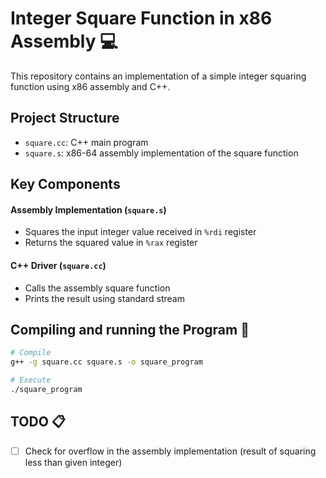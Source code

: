 # Integer Square Function in x86 Assembly :computer:

This repository contains an implementation of a simple integer squaring function using x86 assembly and C++.

## Project Structure
- `square.cc`: C++ main program 
- `square.s`: x86-64 assembly implementation of the square function


## Key Components

#### Assembly Implementation (`square.s`)
- Squares the input integer value received in `%rdi` register
- Returns the squared value in `%rax` register

#### C++ Driver (`square.cc`)
- Calls the assembly square function
- Prints the result using standard stream



## Compiling and running the Program :wrench:

```bash
# Compile
g++ -g square.cc square.s -o square_program

# Execute
./square_program
```
## TODO :clipboard:
- [ ] Check for overflow in the assembly implementation (result of squaring less than given integer)
